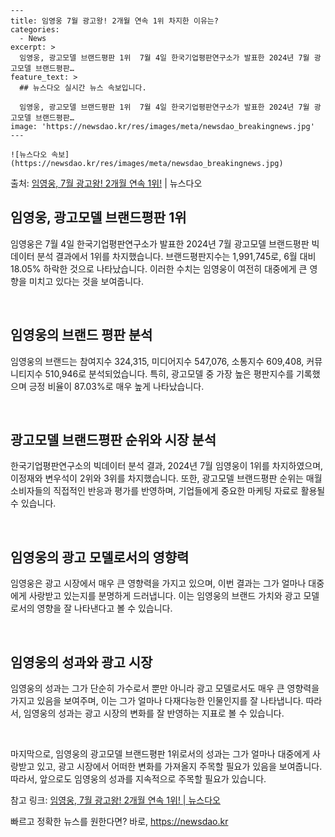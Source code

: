     ---
    title: 임영웅 7월 광고왕! 2개월 연속 1위 차지한 이유는?
    categories:
      - News
    excerpt: >
      임영웅, 광고모델 브랜드평판 1위  7월 4일 한국기업평판연구소가 발표한 2024년 7월 광고모델 브랜드평판…
    feature_text: >
      ## 뉴스다오 실시간 뉴스 속보입니다.
    
      임영웅, 광고모델 브랜드평판 1위  7월 4일 한국기업평판연구소가 발표한 2024년 7월 광고모델 브랜드평판…
    image: 'https://newsdao.kr/res/images/meta/newsdao_breakingnews.jpg'
    ---
    
    ![뉴스다오 속보](https://newsdao.kr/res/images/meta/newsdao_breakingnews.jpg)

<p>출처: <a href="https://newsdao.kr/4608" rel="dofollow">임영웅, 7월 광고왕! 2개월 연속 1위!</a> | 뉴스다오</p>

<h2 data-ke-size="size26">임영웅, 광고모델 브랜드평판 1위</h2>
임영웅은 7월 4일 한국기업평판연구소가 발표한 2024년 7월 광고모델 브랜드평판 빅데이터 분석 결과에서 1위를 차지했습니다. 브랜드평판지수는 1,991,745로, 6월 대비 18.05% 하락한 것으로 나타났습니다. 이러한 수치는 임영웅이 여전히 대중에게 큰 영향을 미치고 있다는 것을 보여줍니다.

<p data-ke-size="size16">&nbsp;</p>

<h2 data-ke-size="size24">임영웅의 브랜드 평판 분석</h2>
임영웅의 브랜드는 참여지수 324,315, 미디어지수 547,076, 소통지수 609,408, 커뮤니티지수 510,946로 분석되었습니다. 특히, 광고모델 중 가장 높은 평판지수를 기록했으며 긍정 비율이 87.03%로 매우 높게 나타났습니다.

<p data-ke-size="size16">&nbsp;</p>

<h2 data-ke-size="size24">광고모델 브랜드평판 순위와 시장 분석</h2>
한국기업평판연구소의 빅데이터 분석 결과, 2024년 7월 임영웅이 1위를 차지하였으며, 이정재와 변우석이 2위와 3위를 차지했습니다. 또한, 광고모델 브랜드평판 순위는 매월 소비자들의 직접적인 반응과 평가를 반영하며, 기업들에게 중요한 마케팅 자료로 활용될 수 있습니다.

<p data-ke-size="size16">&nbsp;</p>

<h2 data-ke-size="size24">임영웅의 광고 모델로서의 영향력</h2>
임영웅은 광고 시장에서 매우 큰 영향력을 가지고 있으며, 이번 결과는 그가 얼마나 대중에게 사랑받고 있는지를 분명하게 드러냅니다. 이는 임영웅의 브랜드 가치와 광고 모델로서의 영향을 잘 나타낸다고 볼 수 있습니다.

<p data-ke-size="size16">&nbsp;</p>

<h2 data-ke-size="size24">임영웅의 성과와 광고 시장</h2>
임영웅의 성과는 그가 단순히 가수로서 뿐만 아니라 광고 모델로서도 매우 큰 영향력을 가지고 있음을 보여주며, 이는 그가 얼마나 다재다능한 인물인지를 잘 나타냅니다. 따라서, 임영웅의 성과는 광고 시장의 변화를 잘 반영하는 지표로 볼 수 있습니다.

<p data-ke-size="size16">&nbsp;</p>

마지막으로, 임영웅의 광고모델 브랜드평판 1위로서의 성과는 그가 얼마나 대중에게 사랑받고 있고, 광고 시장에서 어떠한 변화를 가져올지 주목할 필요가 있음을 보여줍니다. 따라서, 앞으로도 임영웅의 성과를 지속적으로 주목할 필요가 있습니다.

참고 링크: [임영웅, 7월 광고왕! 2개월 연속 1위! | 뉴스다오](https://newsdao.kr/4608) 

빠르고 정확한 뉴스를 원한다면? 바로, <a href="https://newsdao.kr" rel="dofollow">https://newsdao.kr</a>


    

